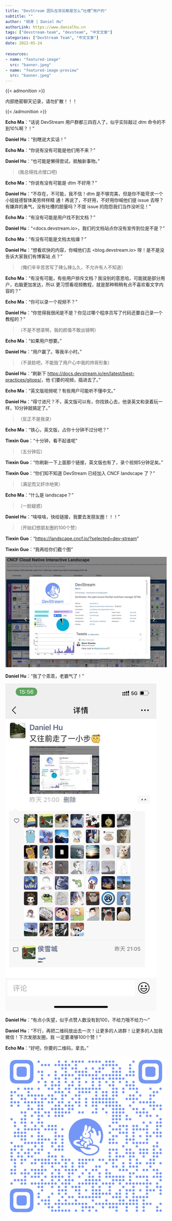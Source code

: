 ```yaml
---
title: "DevStream 团队在背后都是怎么“吐槽”用户的"
subtitle: ""
author: "胡涛 | Daniel Hu"
authorLink: https://www.danielhu.cn
tags: ["devstream-team", "devsteam", "中文文章"]
categories: ["DevStream Team", "中文文章"]
date: 2022-05-24

resources:
- name: "featured-image"
  src: "banner.jpeg"
- name: "featured-image-preview"
  src: "banner.jpeg"
---
```


{{< admonition >}}

内部绝密聊天记录，请勿扩散！！！

{{< /admonition >}}

**Echo Ma**：“话说 DevStream 用户群都三四百人了，似乎实际敲过 dtm 命令的不到10%啊？！”

**Daniel Hu**：“别瞎说大实话！”

**Echo Ma**：“你说有没有可能是他们用不来？”

**Daniel Hu**：“也可能是懒得尝试，抵触新事物。”

> (我总得找点借口吧)

**Echo Ma**：“你说有没有可能是 dtm 不好用？”

**Daniel Hu**：“不存在，不可能，我不信！dtm 是不够完美，但是你不能苛求一个小娃娃德智体美劳样样精
通！再说了，不好用，不好用你喊他们提 issue 去呀？有嫌弃的勇气，没有吐槽的胆量吗？不提 issue 
的抱怨我们当作没听见！”

**Echo Ma**：“有没有可能是用户找不到文档？”

**Daniel Hu**：“<docs.devstream.io>，我们的文档站点你没有宣传到位是不是？”

**Echo Ma**：“有没有可能是文档太枯燥？”

**Daniel Hu**：“想看欢快的内容，你喊他们去 <blog.devstream.io> 呀！是不是没告诉大家我们有博客站
点？”

>（俺们辛辛苦苦写了辣么辣么久，不允许有人不知道）

**Echo Ma**：“有没有可能，有些用户排斥文档？我没别的意思哈，可能就是部分用户，右脑更加发达，所以
更习惯看视频教程，就是那种稍稍有点不喜欢看文字内容的？”

**Echo Ma**：“你可以录一个视频不？”

**Daniel Hu**：“你觉得我很闲是不是？你见过哪个程序员写了代码还要自己录一个教程的？”

>（不是不想录啊，我的颜值不敢出镜啊）

**Echo Ma**：“如果用户想要。”

**Daniel Hu**：“用户赢了。等我半小时。”

>（不录脸吧，不能毁了用户心中我的帅哥形象）

**Daniel Hu**：“刷新下 <https://docs.devstream.io/en/latest/best-practices/gitops/>，他
们要的视频，插进去了。”

**Echo Ma**：“英文版视频呢？有些用户可能听不懂中文。”

**Daniel Hu**：“得寸进尺？不，英文版可以有，你找铁心去，他录英文和录着玩一样，10分钟就搞定了。”

>（反正不是我录）

**Echo Ma**：“铁心，英文版，占你十分钟不过分吧？”

**Tiexin Guo**：“十分钟，看不起谁呢”

>（五分钟后）

**Tiexin Guo**：“你刷新一下上面那个链接，英文版也有了，录个视频5分钟足矣。”

**Tiexin Guo**：“你们知不知道 DevStream 已经加入 CNCF landscape 了？”

>（满足而又奸诈地笑）

**Echo Ma**：“什么是 landscape？”

>（一脸疑惑）

**Daniel Hu**：“啥啥啥，快给链接，我要去发朋友圈！！！”

>（开始幻想朋友圈的100个赞）

**Tiexin Guo**：“<https://landscape.cncf.io/?selected=dev-stream>”

**Tiexin Guo**：“我再给你们截个图”

![a](a.jpg)

**Daniel Hu**：“我了个乖乖，老霸气了！”

![b](b.jpg)

**Daniel Hu**：“有点小失望，似乎点赞人数没有到100，不给力哦不给力～”

**Daniel Hu**：“不行，再把二维码放出去一次！让更多的人进群！让更多的人加我微信！下次发朋友圈，我
一定要凑够100个赞！”

**Echo Ma**：“好吧，你要的二维码，拿去。”

![c](c.jpg)
